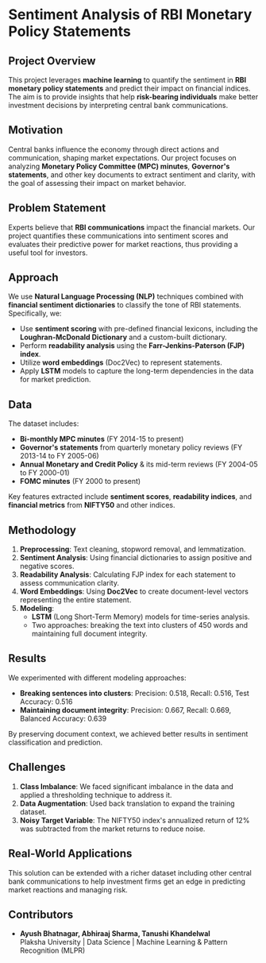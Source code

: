 # Sentiment Analysis of RBI Monetary Policy Statements

## Project Overview

This project leverages **machine learning** to quantify the sentiment in **RBI monetary policy statements** and predict their impact on financial indices. The aim is to provide insights that help **risk-bearing individuals** make better investment decisions by interpreting central bank communications.

## Motivation

Central banks influence the economy through direct actions and communication, shaping market expectations. Our project focuses on analyzing **Monetary Policy Committee (MPC) minutes**, **Governor's statements**, and other key documents to extract sentiment and clarity, with the goal of assessing their impact on market behavior.

## Problem Statement

Experts believe that **RBI communications** impact the financial markets. Our project quantifies these communications into sentiment scores and evaluates their predictive power for market reactions, thus providing a useful tool for investors.

## Approach

We use **Natural Language Processing (NLP)** techniques combined with **financial sentiment dictionaries** to classify the tone of RBI statements. Specifically, we:

- Use **sentiment scoring** with pre-defined financial lexicons, including the **Loughran-McDonald Dictionary** and a custom-built dictionary.
- Perform **readability analysis** using the **Farr-Jenkins-Paterson (FJP) index**.
- Utilize **word embeddings** (Doc2Vec) to represent statements.
- Apply **LSTM** models to capture the long-term dependencies in the data for market prediction.

## Data

The dataset includes:

- **Bi-monthly MPC minutes** (FY 2014-15 to present)
- **Governor's statements** from quarterly monetary policy reviews (FY 2013-14 to FY 2005-06)
- **Annual Monetary and Credit Policy** & its mid-term reviews (FY 2004-05 to FY 2000-01)
- **FOMC minutes** (FY 2000 to present)

Key features extracted include **sentiment scores**, **readability indices**, and **financial metrics** from **NIFTY50** and other indices.

## Methodology

1. **Preprocessing**: Text cleaning, stopword removal, and lemmatization.
2. **Sentiment Analysis**: Using financial dictionaries to assign positive and negative scores.
3. **Readability Analysis**: Calculating FJP index for each statement to assess communication clarity.
4. **Word Embeddings**: Using **Doc2Vec** to create document-level vectors representing the entire statement.
5. **Modeling**:
   - **LSTM** (Long Short-Term Memory) models for time-series analysis.
   - Two approaches: breaking the text into clusters of 450 words and maintaining full document integrity.

## Results

We experimented with different modeling approaches:

- **Breaking sentences into clusters**: Precision: 0.518, Recall: 0.516, Test Accuracy: 0.516
- **Maintaining document integrity**: Precision: 0.667, Recall: 0.669, Balanced Accuracy: 0.639

By preserving document context, we achieved better results in sentiment classification and prediction.

## Challenges

1. **Class Imbalance**: We faced significant imbalance in the data and applied a thresholding technique to address it.
2. **Data Augmentation**: Used back translation to expand the training dataset.
3. **Noisy Target Variable**: The NIFTY50 index's annualized return of 12% was subtracted from the market returns to reduce noise.

## Real-World Applications

This solution can be extended with a richer dataset including other central bank communications to help investment firms get an edge in predicting market reactions and managing risk.

## Contributors

- **Ayush Bhatnagar, Abhiraaj Sharma, Tanushi Khandelwal**  
  Plaksha University | Data Science | Machine Learning & Pattern Recognition (MLPR)
